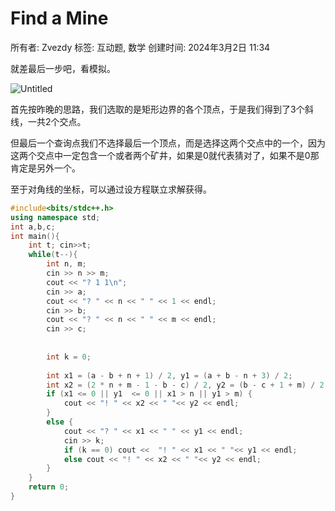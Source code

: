 # Find a Mine

所有者: Zvezdy
标签: 互动题, 数学
创建时间: 2024年3月2日 11:34

就差最后一步吧，看模拟。

![Untitled](Find%20a%20Mine%2052ac31ac95774087b43aab30bccd8d33/Untitled.png)

首先按昨晚的思路，我们选取的是矩形边界的各个顶点，于是我们得到了3个斜线，一共2个交点。

但最后一个查询点我们不选择最后一个顶点，而是选择这两个交点中的一个，因为这两个交点中一定包含一个或者两个矿井，如果是0就代表猜对了，如果不是0那肯定是另外一个。

至于对角线的坐标，可以通过设方程联立求解获得。

```cpp
#include<bits/stdc++.h>
using namespace std;
int a,b,c;
int main(){
    int t; cin>>t;
    while(t--){
        int n, m;
        cin >> n >> m;
        cout << "? 1 1\n";
        cin >> a;
        cout << "? " << n << " " << 1 << endl;
        cin >> b;
        cout << "? " << n << " " << m << endl;
        cin >> c;
 
 
        int k = 0;
 
        int x1 = (a - b + n + 1) / 2, y1 = (a + b - n + 3) / 2;
        int x2 = (2 * n + m - 1 - b - c) / 2, y2 = (b - c + 1 + m) / 2;
        if (x1 <= 0 || y1  <= 0 || x1 > n || y1 > m) {
            cout << "! " << x2 << " "<< y2 << endl;
        }
        else {
            cout << "? " << x1 << " " << y1 << endl;
            cin >> k;
            if (k == 0) cout <<  "! " << x1 << " "<< y1 << endl;
            else cout << "! " << x2 << " "<< y2 << endl;
        }
    }
    return 0;
}
```
